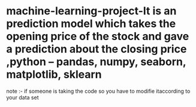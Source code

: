 # machine-learning-project-It is an prediction model which takes the opening price of the stock and gave a prediction about the closing price ,python – pandas, numpy, seaborn, matplotlib, sklearn
note :- if someone is taking the code so you have to modifie itaccording to your data set 
